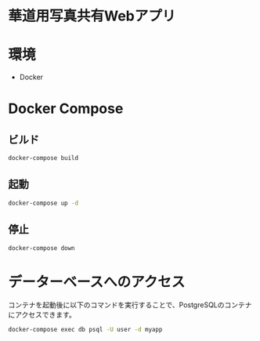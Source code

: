 # 華道用写真共有Webアプリ

# 環境

- Docker

# Docker Compose

## ビルド

```bash
docker-compose build
```
## 起動

```bash
docker-compose up -d
```
## 停止

```bash
docker-compose down
```

# データーベースへのアクセス

コンテナを起動後に以下のコマンドを実行することで、PostgreSQLのコンテナにアクセスできます。

```bash
docker-compose exec db psql -U user -d myapp
```
